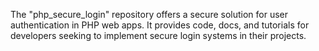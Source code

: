 The "php_secure_login" repository offers a secure solution for user authentication in PHP web apps. It provides code, docs, and tutorials for developers seeking to implement secure login systems in their projects.
